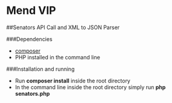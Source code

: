 # Mend VIP 
##Senators API Call and XML to JSON Parser

###Dependencies

- [composer](https://getcomposer.org/doc/00-intro.md)
- PHP installed in the command line

###Installation and running


- Run **composer install** inside the root directory
- In the command line inside the root directory simply run **php senators.php**
